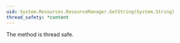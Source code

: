 ```yaml
---
uid: System.Resources.ResourceManager.GetString(System.String)
thread_safety: *content
---
```


The <xref href="System.Resources.ResourceManager.GetString(System.String)"></xref> method is thread safe.


